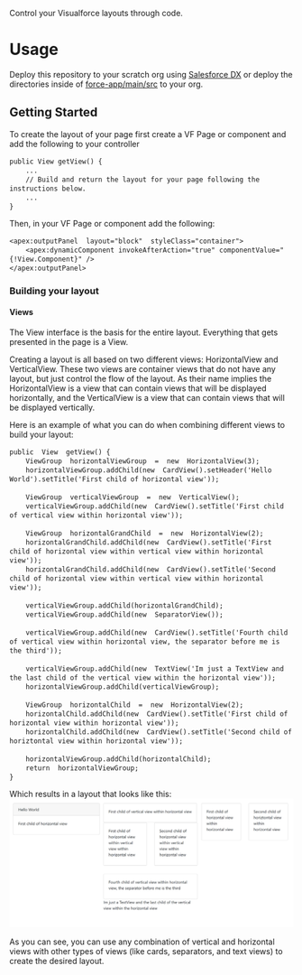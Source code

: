 Control your Visualforce layouts through code.

# Usage

Deploy this repository to your scratch org using [Salesforce    DX](https://developer.salesforce.com/docs/atlas.en-us.sfdx_dev.meta/sfdx_dev/sfdx_dev_develop.htm) or deploy the directories inside of [force-app/main/src](https://github.com/cesarParra/visualforce-layout-manager/tree/master/force-app/main/src)    to your org.

## Getting Started
To create the layout of your page first create a VF Page or component and add the following to your controller

    public View getView() {
	    ...
	    // Build and return the layout for your page following the instructions below.
	    ...
    }
Then, in your VF Page or component add the following:

    <apex:outputPanel  layout="block"  styleClass="container">
	    <apex:dynamicComponent invokeAfterAction="true" componentValue="{!View.Component}" />
	</apex:outputPanel>

### Building your layout

#### Views
The View interface is the basis for the entire layout. Everything that gets presented in the page is a View.

Creating a layout is all based on two different views: HorizontalView and VerticalView. These two views are container views that do not have any layout, but just control the flow of the layout.
As their name implies the HorizontalView is a view that can contain views that will be displayed horizontally, and the VerticalView is a view that can contain views that will be displayed vertically.

Here is an example of what you can do when combining different views to build your layout:

    public  View  getView() {
	    ViewGroup  horizontalViewGroup  =  new  HorizontalView(3);
	    horizontalViewGroup.addChild(new  CardView().setHeader('Hello World').setTitle('First child of horizontal view'));
	
	    ViewGroup  verticalViewGroup  =  new  VerticalView();
	    verticalViewGroup.addChild(new  CardView().setTitle('First child of vertical view within horizontal view'));
		
	    ViewGroup  horizontalGrandChild  =  new  HorizontalView(2);
	    horizontalGrandChild.addChild(new  CardView().setTitle('First child of horizontal view within vertical view within horizontal view'));
	    horizontalGrandChild.addChild(new  CardView().setTitle('Second child of horizontal view within vertical view within horizontal view'));
		
	    verticalViewGroup.addChild(horizontalGrandChild);
	    verticalViewGroup.addChild(new  SeparatorView());

	    verticalViewGroup.addChild(new  CardView().setTitle('Fourth child of vertical view within horizontal view, the separator before me is the third'));

	    verticalViewGroup.addChild(new  TextView('Im just a TextView and the last child of the vertical view within the horizontal view'));
	    horizontalViewGroup.addChild(verticalViewGroup);

	    ViewGroup  horizontalChild  =  new  HorizontalView(2);
	    horizontalChild.addChild(new  CardView().setTitle('First child of horizontal view within horizontal view'));
	    horizontalChild.addChild(new  CardView().setTitle('Second child of horiztontal view within horizontal view'));

	    horizontalViewGroup.addChild(horizontalChild);
	    return  horizontalViewGroup;
    }

Which results in a layout that looks like this:
![Example Image](https://raw.githubusercontent.com/cesarParra/visualforce-layout-manager/master/images/example-layout.PNG)

As you can see, you can use any combination of vertical and horizontal views with other types of views (like cards, separators, and text views) to create the desired layout.